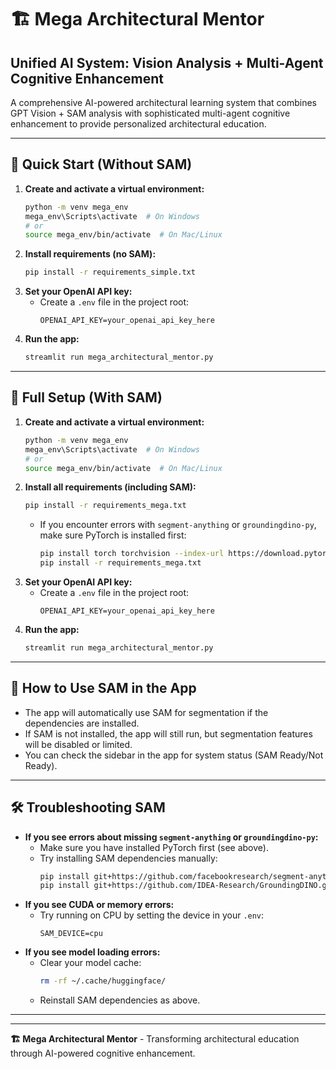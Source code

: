# 🏗️ Mega Architectural Mentor

## Unified AI System: Vision Analysis + Multi-Agent Cognitive Enhancement

A comprehensive AI-powered architectural learning system that combines GPT Vision + SAM analysis with sophisticated multi-agent cognitive enhancement to provide personalized architectural education.

---

## 🚀 Quick Start (Without SAM)

1. **Create and activate a virtual environment:**
   ```bash
   python -m venv mega_env
   mega_env\Scripts\activate  # On Windows
   # or
   source mega_env/bin/activate  # On Mac/Linux
   ```
2. **Install requirements (no SAM):**
   ```bash
   pip install -r requirements_simple.txt
   ```
3. **Set your OpenAI API key:**
   - Create a `.env` file in the project root:
     ```env
     OPENAI_API_KEY=your_openai_api_key_here
     ```
4. **Run the app:**
   ```bash
   streamlit run mega_architectural_mentor.py
   ```

---

## 🚀 Full Setup (With SAM)

1. **Create and activate a virtual environment:**
   ```bash
   python -m venv mega_env
   mega_env\Scripts\activate  # On Windows
   # or
   source mega_env/bin/activate  # On Mac/Linux
   ```
2. **Install all requirements (including SAM):**
   ```bash
   pip install -r requirements_mega.txt
   ```
   - If you encounter errors with `segment-anything` or `groundingdino-py`, make sure PyTorch is installed first:
     ```bash
     pip install torch torchvision --index-url https://download.pytorch.org/whl/cpu
     pip install -r requirements_mega.txt
     ```
3. **Set your OpenAI API key:**
   - Create a `.env` file in the project root:
     ```env
     OPENAI_API_KEY=your_openai_api_key_here
     ```
4. **Run the app:**
   ```bash
   streamlit run mega_architectural_mentor.py
   ```

---

## 🧩 How to Use SAM in the App
- The app will automatically use SAM for segmentation if the dependencies are installed.
- If SAM is not installed, the app will still run, but segmentation features will be disabled or limited.
- You can check the sidebar in the app for system status (SAM Ready/Not Ready).

---

## 🛠️ Troubleshooting SAM
- **If you see errors about missing `segment-anything` or `groundingdino-py`:**
  - Make sure you have installed PyTorch first (see above).
  - Try installing SAM dependencies manually:
    ```bash
    pip install git+https://github.com/facebookresearch/segment-anything.git
    pip install git+https://github.com/IDEA-Research/GroundingDINO.git
    ```
- **If you see CUDA or memory errors:**
  - Try running on CPU by setting the device in your `.env`:
    ```env
    SAM_DEVICE=cpu
    ```
- **If you see model loading errors:**
  - Clear your model cache:
    ```bash
    rm -rf ~/.cache/huggingface/
    ```
  - Reinstall SAM dependencies as above.

---

---

**🏗️ Mega Architectural Mentor** - Transforming architectural education through AI-powered cognitive enhancement. 